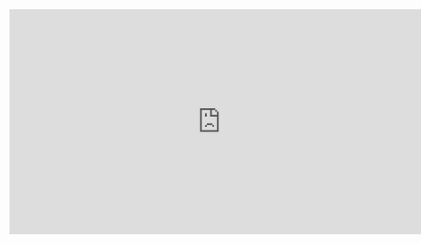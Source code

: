 <iframe frameborder="0" height="400" width="750" scrolling="yes" src="https://david-clarke.id.au"></iframe>

